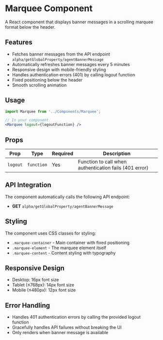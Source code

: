 # Marquee Component

A React component that displays banner messages in a scrolling marquee format below the header.

## Features

- Fetches banner messages from the API endpoint `alpha/getGlobalProperty/agentBannerMessage`
- Automatically refreshes banner messages every 5 minutes
- Responsive design with mobile-friendly styling
- Handles authentication errors (401) by calling logout function
- Fixed positioning below the header
- Smooth scrolling animation

## Usage

```jsx
import Marquee from '../Components/Marquee';

// In your component
<Marquee logout={logoutFunction} />
```

## Props

| Prop | Type | Required | Description |
|------|------|----------|-------------|
| `logout` | `function` | Yes | Function to call when authentication fails (401 error) |

## API Integration

The component automatically calls the following API endpoint:
- **GET** `alpha/getGlobalProperty/agentBannerMessage`

## Styling

The component uses CSS classes for styling:
- `.marquee-container` - Main container with fixed positioning
- `.marquee-element` - The marquee element itself
- `.marquee-content` - Content styling with typography

## Responsive Design

- Desktop: 16px font size
- Tablet (≤768px): 14px font size  
- Mobile (≤480px): 12px font size

## Error Handling

- Handles 401 authentication errors by calling the provided logout function
- Gracefully handles API failures without breaking the UI
- Only renders when banner message is available
